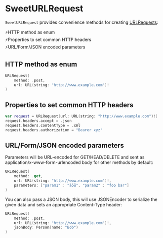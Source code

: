 # SweetURLRequest

`SweetURLRequest` provides convenience methods for creating [URLRequests](https://developer.apple.com/documentation/foundation/urlrequest):

⚡HTTP method as enum  
⚡Properties to set common HTTP headers  
⚡URL/Form/JSON encoded parameters

## HTTP method as enum  

```swift
URLRequest(
    method: .post,
    url: URL(string: "http://www.example.com")!
)
```

## Properties to set common HTTP headers

```swift
var request = URLRequest(url: URL(string: "http://www.example.com")!)
request.headers.accept = .json
request.headers.contentType = .xml
request.headers.authorization = "Bearer xyz"
```

## URL/Form/JSON encoded parameters

Parameters will be URL-encoded for GET/HEAD/DELETE and sent as application/x-www-form-urlencoded body for other methods by default:

```swift
URLRequest(
    method: .get,
    url: URL(string: "http://www.example.com")!,
    parameters: ["param1" : "äöü", "param2" : "foo bar"]
)
```

You can also pass a JSON body, this will use JSONEncoder to serialize the given data and sets an appropriate Content-Type header:

```swift
URLRequest(
    method: .post,
    url: URL(string: "http://www.example.com")!,
    jsonBody: Person(name: "Bob")
)
```

